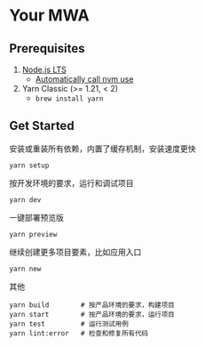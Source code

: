 # Your MWA

## Prerequisites

1. [Node.js LTS](https://github.com/nodejs/Release)
    * [Automatically call nvm use](https://github.com/nvm-sh/nvm#deeper-shell-integration)
2. Yarn Classic (>= 1.21, < 2)
    * `brew install yarn`

## Get Started

安装或重装所有依赖，内置了缓存机制，安装速度更快

```
yarn setup
```

按开发环境的要求，运行和调试项目

```
yarn dev
```

一键部署预览版

```
yarn preview
```

继续创建更多项目要素，比如应用入口

```
yarn new
```

其他

```
yarn build        # 按产品环境的要求，构建项目
yarn start        # 按产品环境的要求，运行项目
yarn test         # 运行测试用例
yarn lint:error   # 检查和修复所有代码
```
